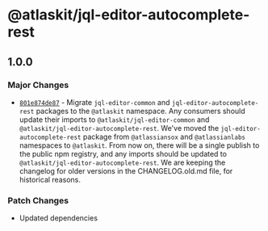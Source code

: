 # @atlaskit/jql-editor-autocomplete-rest

## 1.0.0

### Major Changes

- [`801e874de87`](https://bitbucket.org/atlassian/atlassian-frontend/commits/801e874de87) - Migrate `jql-editor-common` and `jql-editor-autocomplete-rest` packages to the `@atlaskit` namespace. Any consumers should update their imports to `@atlaskit/jql-editor-common` and `@atlaskit/jql-editor-autocomplete-rest`.
We've moved the `jql-editor-autocomplete-rest` package from `@atlassiansox` and `@atlassianlabs` namespaces to `@atlaskit`. From now on, there will be a single publish to the public npm registry, and any imports should be updated to `@atlaskit/jql-editor-autocomplete-rest`. We are keeping the changelog for older versions in the CHANGELOG.old.md file, for historical reasons.

### Patch Changes

- Updated dependencies
